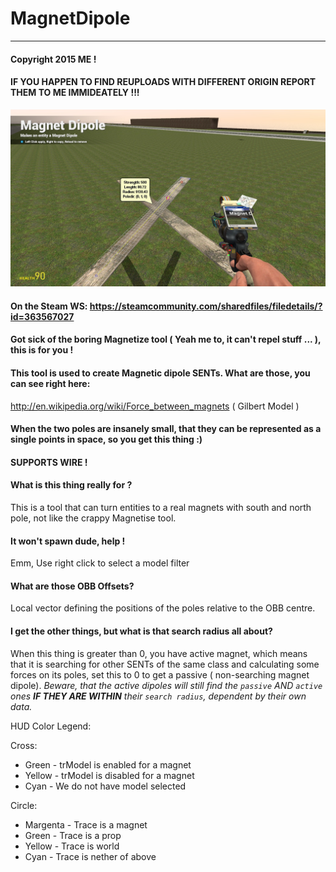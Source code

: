 # MagnetDipole

---

#### Copyright 2015 ME !

#### IF YOU HAPPEN TO FIND REUPLOADS WITH DIFFERENT ORIGIN REPORT THEM TO ME IMMIDEATELY !!!

![MagnetDipole](https://raw.githubusercontent.com/dvdvideo1234/MagneticDipole/master/secreenshot.jpg)

#### On the Steam WS: https://steamcommunity.com/sharedfiles/filedetails/?id=363567027

#### Got sick of the boring Magnetize tool ( Yeah me to, it can't repel stuff ... ), this is for you !

#### This tool is used to create Magnetic dipole SENTs. What are those, you can see right here:

http://en.wikipedia.org/wiki/Force_between_magnets ( Gilbert Model )

#### When the two poles are insanely small, that they can be represented as a single points in space, so you get this thing :)

#### **SUPPORTS WIRE !**

#### What is this thing really for ?
This is a tool that can turn entities to a real magnets with south and north pole,
not like the crappy Magnetise tool.

#### It won't spawn dude, help !
Emm, Use right click to select a model filter

#### What are those OBB Offsets?
Local vector defining the positions of the poles relative to the OBB centre.

#### I get the other things, but what is that search radius all about?
When this thing is greater than 0, you have active magnet, which means that it is searching
for other SENTs of the same class and calculating some forces on its poles,
set this to 0 to get a passive ( non-searching magnet dipole).
*Beware, that the active dipoles will still find the `passive` AND `active` ones
**IF THEY ARE WITHIN** their `search radius`, dependent by their own data.*

HUD Color Legend:

Cross:
* Green  - trModel is enabled  for a magnet
* Yellow - trModel is disabled for a magnet
* Cyan   - We do not have model selected

Circle:
* Margenta - Trace is a magnet
* Green    - Trace is a prop
* Yellow   - Trace is world
* Cyan     - Trace is nether of above
